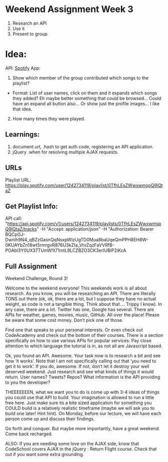 # Weekend Assignment Week 3

1. Research an API
2. Use it
3. Present to group.

# Idea: 
API: [Spotify](https://developer.spotify.com/web-api/)
App: 
1. Show which member of the group contributed which songs to the playlist?
  - Format: List of user names, click on them and it expands which songs they added? Eh maybe better something that could be browsed... Could have an expand all button also...  Or show just the profile images... I like that idea.
2. How many times they were played.

## Learnings:
1. document.url, .hash to get auth code, registering an API application.
2. jQuery .when for resolving multiple AJAX requests.


## URLs
Playlist URL: https://play.spotify.com/user/1242734119/playlist/0TfhLEsZWwxwmspQ9lQtaZ

## Get Playlist Info:
API call: "https://api.spotify.com/v1/users/1242734119/playlists/0TfhLEsZWwxwmspQ9lQtaZ/tracks" -H "Accept: application/json" -H "Authorization: Bearer BQCpGJ-Dwnlh9N4_qBZzGasnQqNsxpWlzUgTD0Mua8baUqeQmPPH8EH8W-0KUAYbZn18wt5rmrgvR876U3kZIa_VtvZqzFaVVRfB-POAbl3Y0UX37TUmW1t71mtL9LCZBZO3CK3erIUBiP2iKcA


## Full Assignment
Weekend Challenge, Round 3!

Welcome to the weekend everyone! This weekends work is all about research. As you know, you will be researching an API. There are literally TONS out there (ok, ok, there are a lot, but I suppose they have no actual weight, as code is not a tangible thing. Think about that…. Trippy I know). In any case, there are a lot. Twitter has one, Google has several. There are APIs for weather, games, movies, music, GitHub. All over the place! Please be aware that some cost money. Don’t pick one of those.

Find one that speaks to your personal interests. Or even check out CodeAcademy and check out the bottom of their courses. There is a section specifically on how to use various APIs for popular services. Pay close attention to which language the tutorial is in, as not all are Javascript based. 

Ok, you found an API. Awesome. Your task now is to research a bit and see how ‘it works’. Note that I am not specifically calling out that ‘you need to get it to work’. If you do, awesome. If not, don’t let it destroy your well deserved weekend. Just research and see what kinds of things it would return. User names? Tweets? Repos? What information is the API providing to you the developer?

THEEEEEEEN, what we want you to do is come up with 3-4 ideas of things you could use that API to build. Your imagination is allowed to run a little free here. Just make sure its a bite sized application for something you COULD build is a relatively realistic timeframe (maybe we will ask you to build one later! Hint hint). On Monday, before our lecture, we will have each person come up and discuss their findings.

Go forth and conquer. But maybe more importantly, have a great weekend. Come back recharged.

ALSO: If you are needing some love on the AJAX side, know that CodeSchool covers AJAX in the jQuery : Return Flight course. Check that out if you want some extra grounding.
